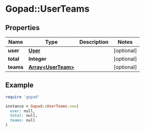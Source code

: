 # Gopad::UserTeams

## Properties

| Name | Type | Description | Notes |
| ---- | ---- | ----------- | ----- |
| **user** | [**User**](User.md) |  | [optional] |
| **total** | **Integer** |  | [optional] |
| **teams** | [**Array&lt;UserTeam&gt;**](UserTeam.md) |  | [optional] |

## Example

```ruby
require 'gopad'

instance = Gopad::UserTeams.new(
  user: null,
  total: null,
  teams: null
)
```

